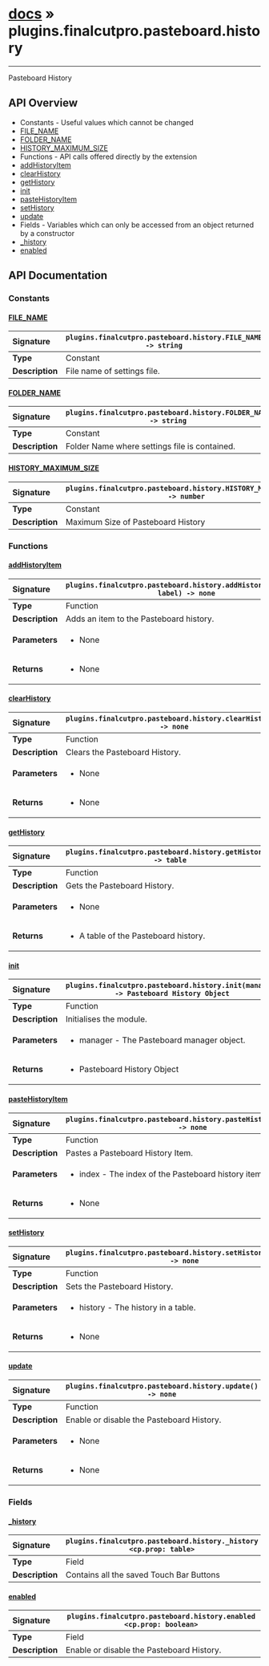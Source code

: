 # [docs](index.md) » plugins.finalcutpro.pasteboard.history
---

Pasteboard History

## API Overview
* Constants - Useful values which cannot be changed
 * [FILE_NAME](#file_name)
 * [FOLDER_NAME](#folder_name)
 * [HISTORY_MAXIMUM_SIZE](#history_maximum_size)
* Functions - API calls offered directly by the extension
 * [addHistoryItem](#addhistoryitem)
 * [clearHistory](#clearhistory)
 * [getHistory](#gethistory)
 * [init](#init)
 * [pasteHistoryItem](#pastehistoryitem)
 * [setHistory](#sethistory)
 * [update](#update)
* Fields - Variables which can only be accessed from an object returned by a constructor
 * [_history](#_history)
 * [enabled](#enabled)

## API Documentation

### Constants

#### [FILE_NAME](#file_name)
| <span style="float: left;">**Signature**</span> | <span style="float: left;">`plugins.finalcutpro.pasteboard.history.FILE_NAME -> string` </span>                                                          |
| -----------------------------------------------------|---------------------------------------------------------------------------------------------------------|
| **Type**                                             | Constant |
| **Description**                                      | File name of settings file. |

#### [FOLDER_NAME](#folder_name)
| <span style="float: left;">**Signature**</span> | <span style="float: left;">`plugins.finalcutpro.pasteboard.history.FOLDER_NAME -> string` </span>                                                          |
| -----------------------------------------------------|---------------------------------------------------------------------------------------------------------|
| **Type**                                             | Constant |
| **Description**                                      | Folder Name where settings file is contained. |

#### [HISTORY_MAXIMUM_SIZE](#history_maximum_size)
| <span style="float: left;">**Signature**</span> | <span style="float: left;">`plugins.finalcutpro.pasteboard.history.HISTORY_MAXIMUM_SIZE -> number` </span>                                                          |
| -----------------------------------------------------|---------------------------------------------------------------------------------------------------------|
| **Type**                                             | Constant |
| **Description**                                      | Maximum Size of Pasteboard History |

### Functions

#### [addHistoryItem](#addhistoryitem)
| <span style="float: left;">**Signature**</span> | <span style="float: left;">`plugins.finalcutpro.pasteboard.history.addHistoryItem(data, label) -> none` </span>                                                          |
| -----------------------------------------------------|---------------------------------------------------------------------------------------------------------|
| **Type**                                             | Function |
| **Description**                                      | Adds an item to the Pasteboard history. |
| **Parameters**                                       | <ul><li>None</li></ul> |
| **Returns**                                          | <ul><li>None</li></ul> |

#### [clearHistory](#clearhistory)
| <span style="float: left;">**Signature**</span> | <span style="float: left;">`plugins.finalcutpro.pasteboard.history.clearHistory() -> none` </span>                                                          |
| -----------------------------------------------------|---------------------------------------------------------------------------------------------------------|
| **Type**                                             | Function |
| **Description**                                      | Clears the Pasteboard History. |
| **Parameters**                                       | <ul><li>None</li></ul> |
| **Returns**                                          | <ul><li>None</li></ul> |

#### [getHistory](#gethistory)
| <span style="float: left;">**Signature**</span> | <span style="float: left;">`plugins.finalcutpro.pasteboard.history.getHistory() -> table` </span>                                                          |
| -----------------------------------------------------|---------------------------------------------------------------------------------------------------------|
| **Type**                                             | Function |
| **Description**                                      | Gets the Pasteboard History. |
| **Parameters**                                       | <ul><li>None</li></ul> |
| **Returns**                                          | <ul><li>A table of the Pasteboard history.</li></ul> |

#### [init](#init)
| <span style="float: left;">**Signature**</span> | <span style="float: left;">`plugins.finalcutpro.pasteboard.history.init(manager) -> Pasteboard History Object` </span>                                                          |
| -----------------------------------------------------|---------------------------------------------------------------------------------------------------------|
| **Type**                                             | Function |
| **Description**                                      | Initialises the module. |
| **Parameters**                                       | <ul><li>manager - The Pasteboard manager object.</li></ul> |
| **Returns**                                          | <ul><li>Pasteboard History Object</li></ul> |

#### [pasteHistoryItem](#pastehistoryitem)
| <span style="float: left;">**Signature**</span> | <span style="float: left;">`plugins.finalcutpro.pasteboard.history.pasteHistoryItem(index) -> none` </span>                                                          |
| -----------------------------------------------------|---------------------------------------------------------------------------------------------------------|
| **Type**                                             | Function |
| **Description**                                      | Pastes a Pasteboard History Item. |
| **Parameters**                                       | <ul><li>index - The index of the Pasteboard history item.</li></ul> |
| **Returns**                                          | <ul><li>None</li></ul> |

#### [setHistory](#sethistory)
| <span style="float: left;">**Signature**</span> | <span style="float: left;">`plugins.finalcutpro.pasteboard.history.setHistory(history) -> none` </span>                                                          |
| -----------------------------------------------------|---------------------------------------------------------------------------------------------------------|
| **Type**                                             | Function |
| **Description**                                      | Sets the Pasteboard History. |
| **Parameters**                                       | <ul><li>history - The history in a table.</li></ul> |
| **Returns**                                          | <ul><li>None</li></ul> |

#### [update](#update)
| <span style="float: left;">**Signature**</span> | <span style="float: left;">`plugins.finalcutpro.pasteboard.history.update() -> none` </span>                                                          |
| -----------------------------------------------------|---------------------------------------------------------------------------------------------------------|
| **Type**                                             | Function |
| **Description**                                      | Enable or disable the Pasteboard History. |
| **Parameters**                                       | <ul><li>None</li></ul> |
| **Returns**                                          | <ul><li>None</li></ul> |

### Fields

#### [_history](#_history)
| <span style="float: left;">**Signature**</span> | <span style="float: left;">`plugins.finalcutpro.pasteboard.history._history <cp.prop: table>` </span>                                                          |
| -----------------------------------------------------|---------------------------------------------------------------------------------------------------------|
| **Type**                                             | Field |
| **Description**                                      | Contains all the saved Touch Bar Buttons |

#### [enabled](#enabled)
| <span style="float: left;">**Signature**</span> | <span style="float: left;">`plugins.finalcutpro.pasteboard.history.enabled <cp.prop: boolean>` </span>                                                          |
| -----------------------------------------------------|---------------------------------------------------------------------------------------------------------|
| **Type**                                             | Field |
| **Description**                                      | Enable or disable the Pasteboard History. |

